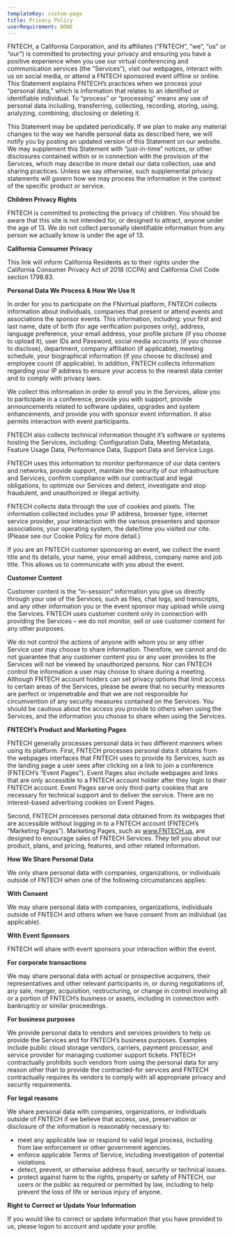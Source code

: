 ```yaml
---
templateKey: custom-page
title: Privacy Policy
userRequirement: NONE
---
```

FNTECH, a California Corporation, and its affiliates (“FNTECH”, “we”, “us” or “our”) is committed to protecting your privacy and ensuring you have a positive experience when you use our virtual conferencing and communication services (the “Services”), visit our webpages, interact with us on social media, or attend a FNTECH sponsored event offline or online. This Statement explains FNTECH’s practices when we process your “personal data,” which is information that relates to an identified or identifiable individual. To “process” or “processing” means any use of personal data including, transferring, collecting, recording, storing, using, analyzing, combining, disclosing or deleting it.

This Statement may be updated periodically. If we plan to make any material changes to the way we handle personal data as described here, we will notify you by posting an updated version of this Statement on our website. We may supplement this Statement with “just-in-time” notices, or other disclosures contained within or in connection with the provision of the Services, which may describe in more detail our data collection, use and sharing practices. Unless we say otherwise, such supplemental privacy statements will govern how we may process the information in the context of the specific product or service.

**Children Privacy Rights**

FNTECH is committed to protecting the privacy of children. You should be aware that this site is not intended for, or designed to attract, anyone under the age of 13. We do not collect personally identifiable information from any person we actually know is under the age of 13.

**California Consumer Privacy**

This link will inform California Residents as to their rights under the California Consumer Privacy Act of 2018 (CCPA) and California Civil Code section 1798.83.

**Personal Data We Process & How We Use It**

In order for you to participate on the FNvirtual platform, FNTECH collects information about individuals, companies that present or attend events and associations the sponsor events. This information, including: your first and last name, date of birth (for age verification purposes only), address, language preference, your email address, your profile picture (if you choose to upload it), user IDs and Password, social media accounts (if you choose to disclose), department, company affiliation (if applicable), meeting schedule, your biographical information (if you choose to disclose) and employee count (if applicable). In addition, FNTECH collects information regarding your IP address to ensure your access to the nearest data center and to comply with privacy laws.

We collect this information in order to enroll you in the Services, allow you to participate in a conference, provide you with support, provide announcements related to software updates, upgrades and system enhancements, and provide you with sponsor event information. It also permits interaction with event participants.

FNTECH also collects technical information thought it’s software or systems hosting the Services, including: Configuration Data, Meeting Metadata, Feature Usage Data, Performance Data, Support Data and Service Logs.

FNTECH uses this information to monitor performance of our data centers and networks, provide support, maintain the security of our infrastructure and Services, confirm compliance with our contractual and legal obligations, to optimize our Services and detect, investigate and stop fraudulent, and unauthorized or illegal activity.

FNTECH collects data through the use of cookies and pixels. The information collected includes your IP address, browser type, internet service provider, your interaction with the various presenters and sponsor associations, your operating system, the date/time you visited our cite. (Please see our Cookie Policy for more detail.)

If you are an FNTECH customer sponsoring an event, we collect the event title and its details, your name, your email address, company name and job title. This allows us to communicate with you about the event.

**Customer Content**

Customer content is the “in-session” information you give us directly through your use of the Services, such as files, chat logs, and transcripts, and any other information you or the event sponsor may upload while using the Services. FNTECH uses customer content only in connection with providing the Services – we do not monitor, sell or use customer content for any other purposes.

We do not control the actions of anyone with whom you or any other Service user may choose to share information. Therefore, we cannot and do not guarantee that any customer content you or any user provides to the Services will not be viewed by unauthorized persons. Nor can FNTECH control the information a user may choose to share during a meeting. Although FNTECH account holders can set privacy options that limit access to certain areas of the Services, please be aware that no security measures are perfect or impenetrable and that we are not responsible for circumvention of any security measures contained on the Services. You should be cautious about the access you provide to others when using the Services, and the information you choose to share when using the Services.

**FNTECH’s Product and Marketing Pages**

FNTECH generally processes personal data in two different manners when using its platform. First, FNTECH processes personal data it obtains from the webpages interfaces that FNTECH uses to provide its Services, such as the landing page a user sees after clicking on a link to join a conference (FNTECH’s “Event Pages”). Event Pages also include webpages and links that are only accessible to a FNTECH account holder after they login to their FNTECH account. Event Pages serve only third-party cookies that are necessary for technical support and to deliver the service. There are no interest-based advertising cookies on Event Pages.

Second, FNTECH processes personal data obtained from its webpages that are accessible without logging in to a FNTECH account (FNTECH’s “Marketing Pages”). Marketing Pages, such as www.FNTECH.us, are designed to encourage sales of FNTECH Services. They tell you about our product, plans, and pricing, features, and other related information.

**How We Share Personal Data**

We only share personal data with companies, organizations, or individuals outside of FNTECH when one of the following circumstances applies:

**With Consent**

We may share personal data with companies, organizations, individuals outside of FNTECH and others when we have consent from an individual (as applicable).

**With Event Sponsors**

FNTECH will share with event sponsors your interaction within the event.

**For corporate transactions**

We may share personal data with actual or prospective acquirers, their representatives and other relevant participants in, or during negotiations of, any sale, merger, acquisition, restructuring, or change in control involving all or a portion of FNTECH’s business or assets, including in connection with bankruptcy or similar proceedings.

**For business purposes**

We provide personal data to vendors and services providers to help us provide the Services and for FNTECH’s business purposes. Examples include public cloud storage vendors, carriers, payment processor, and service provider for managing customer support tickets. FNTECH contractually prohibits such vendors from using the personal data for any reason other than to provide the contracted-for services and FNTECH contractually requires its vendors to comply with all appropriate privacy and security requirements.

**For legal reasons**

We share personal data with companies, organizations, or individuals outside of FNTECH if we believe that access, use, preservation or disclosure of the information is reasonably necessary to:

* meet any applicable law or respond to valid legal process, including from law enforcement or other government agencies.
* enforce applicable Terms of Service, including investigation of potential violations.
* detect, prevent, or otherwise address fraud, security or technical issues.
* protect against harm to the rights, property or safety of FNTECH, our users or the public as required or permitted by law, including to help prevent the loss of life or serious injury of anyone.

**Right to Correct or Update Your Information**

If you would like to correct or update information that you have provided to us, please logon to account and update your profile.